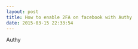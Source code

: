 ```yaml
---
layout: post
title: How to enable 2FA on facebook with Authy
date: 2015-03-15 22:33:54
---
```


Authy
